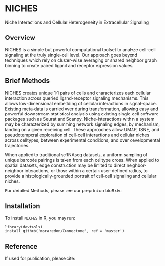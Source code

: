 # NICHES
Niche Interactions and Cellular Heterogeneity in Extracellular Signaling

## Overview
NICHES is a simple but powerful computational toolset to analyze cell-cell signaling at the truly single-cell level. Our approach goes beyond techniques which rely on cluster-wise averaging or shared neighbor graph binning to create paired ligand and receptor expression values.

## Brief Methods
NICHES creates unique 1:1 pairs of cells and characterizes each cellular interaction across queried ligand-receptor signaling mechanisms. This allows low-dimensional embedding of cellular interactions in signal-space. Existing meta-data is carried over during transformation, allowing easy and powerful downstream statistical analysis using existing single-cell software packages such as Seurat and Scanpy.  Niche-interactions within a system may be characterized by summing network signaling edges, by mechanism, landing on a given receiving cell. These approaches allow UMAP, tSNE, and pseudotemporal exploration of cell-cell interactions and cellular niches across celltypes, between experimental conditions, and over developmental trajectories.

When applied to traditional scRNAseq datasets, a uniform sampling of unique barcode pairings is taken from each celltype cross. When applied to spatial datasets, edge construction may be limited to direct neighbor-neighbor interactions, or those within a certain user-defined radius, to provide a histologically-grounded portrait of cell-cell signaling and cellular niches.

For detailed Methods, please see our preprint on bioRxiv:

## Installation
To install `NICHES` in R, you may run:
```
library(devtools)
install_github('msraredon/Connectome', ref = 'master')
```

## Reference
If used for publication, please cite:
